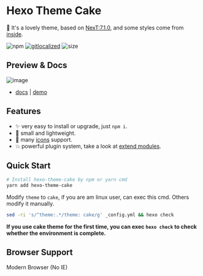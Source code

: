 # Hexo Theme Cake

:cake: It's a lovely theme, based on [NexT:7.1.0](https://github.com/next-theme/hexo-theme-next), and some styles come from [inside](https://github.com/ikeq/hexo-theme-inside).

![npm](https://img.shields.io/npm/v/hexo-theme-cake)
[![gitlocalized ](https://gitlocalize.com/repo/4255/whole_project/badge.svg)](https://gitlocalize.com/repo/4255/whole_project?utm_source=badge)
![size](https://badgen.net/packagephobia/publish/hexo-theme-cake)

## Preview & Docs

![image](https://user-images.githubusercontent.com/15902347/81540257-f48c2900-93a3-11ea-8f7a-8f17636344ff.png)

- [docs](https://www.dnocm.com/cake/) | [demo](https://github.com/jiangtj-lab/hexo-theme-cake-example)

## Features
- :sparkles: very easy to install or upgrade, just `npm i`.
- :leaves: small and lightweight.
- :tada: many [icons](https://github.com/jiangtj-lab/hexo-icon-svg-core) support.
- :boom: powerful plugin system, take a look at [extend modules](lib/extend).

## Quick Start

```bash
# Install hexo-theme-cake by npm or yarn cmd
yarn add hexo-theme-cake
```

Modify `theme` to `cake`, if you are am linux user, can exec this cmd. Others modify it manually.

```bash
sed -ri 's/^theme:.*/theme: cake/g' _config.yml && hexo check
```

**If you use cake theme for the first time, you can exec `hexo check` to check whether the environment is complete.**

## Browser Support
Modern Browser (No IE)
